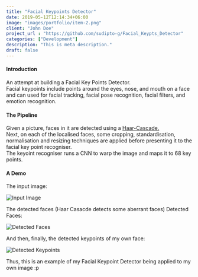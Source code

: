 ```yaml
---
title: "Facial Keypoints Detector"
date: 2019-05-12T12:14:34+06:00
image: "images/portfolio/item-2.png"
client: "John Doe"
project_url : "https://github.com/sudipto-g/Facial_Keypts_Detector"
categories: ["Development"]
description: "This is meta description."
draft: false
---
```


#### Introduction

An attempt at building a Facial Key Points Detector.  
Facial keypoints include points around the eyes, nose, and mouth on a face and can used for facial tracking, facial pose recognition, facial filters, and emotion recognition.  

#### The Pipeline

Given a picture, faces in it are detected using a [Haar-Cascade.](https://towardsdatascience.com/face-detection-with-haar-cascade-727f68dafd08)  
Next, on each of the localised faces, some cropping, standardisation, normalisation and resizing techniques are applied before presenting it to the facial key point recogniser.  
The keyoint recogniser runs a CNN to warp the image and maps it to 68 key points.  

#### A Demo

The input image:  

![Input Image](https://sudipto-g.github.io/Facial_Keypts_Detector/Figure_1.png)


The detected faces (Haar Casacde detects some aberrant faces) Detected Faces:  

![Detected Faces](https://sudipto-g.github.io/Facial_Keypts_Detector/Figure_3.png)


And then, finally, the detected keypoints of my own face:  

![Detected Keypoints](https://sudipto-g.github.io/Facial_Keypts_Detector/Figure_2.png)

Thus, this is an example of my Facial Keypoint Detector being applied to my own image :p
